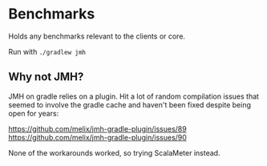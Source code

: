 # Benchmarks
Holds any benchmarks relevant to the clients or core.  


Run with `./gradlew jmh`

## Why not JMH?
JMH on gradle relies on a plugin.  Hit a lot of random compilation issues that seemed to involve the gradle cache and haven't been fixed despite
being open for years:

https://github.com/melix/jmh-gradle-plugin/issues/89
https://github.com/melix/jmh-gradle-plugin/issues/90

None of the workarounds worked, so trying ScalaMeter instead.